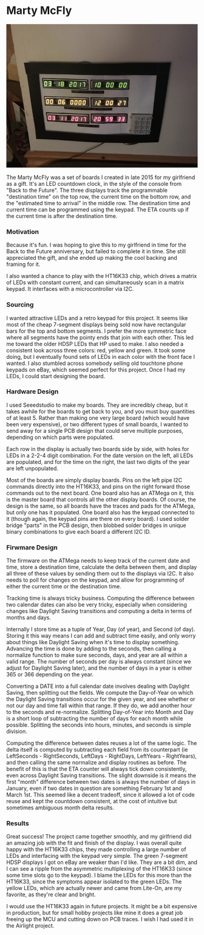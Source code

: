 # Marty McFly

![Outatime](McFly.JPG)

The Marty McFly was a set of boards I created in late 2015 for my girlfriend as a gift. It's an LED countdown clock, in the style of the console from "Back to the Future". The three displays track the programmable "destination time" on the top row, the current time on the bottom row, and the "estimated time to arrival" in the middle row. The destination time and current time can be programmed using the keypad. The ETA counts up if the current time is after the destination time.

### Motivation
Because it's fun. I was hoping to give this to my girlfriend in time for the Back to the Future anniversary, but failed to complete it in time. She still appreciated the gift, and she ended up making the cool backing and framing for it.

I also wanted a chance to play with the HT16K33 chip, which drives a matrix of LEDs with constant current, and can simultaneously scan in a matrix keypad. It interfaces with a microcontroller via I2C.

### Sourcing
I wanted attractive LEDs and a retro keypad for this project. It seems like most of the cheap 7-segment displays being sold now have rectangular bars for the top and bottom segments. I prefer the more symmetric face where all segments have the pointy ends that join with each other. This led me toward the older HDSP LEDs that HP used to make. I also needed a consistent look across three colors: red, yellow and green. It took some doing, but I eventually found sets of LEDs in each color with the front face I wanted. I also stumbled across somebody selling old touchtone phone keypads on eBay, which seemed perfect for this project. Once I had my LEDs, I could start designing the board.

### Hardware Design
I used Seeedstudio to make my boards. They are incredibly cheap, but it takes awhile for the boards to get back to you, and you must buy quantities of at least 5. Rather than making one very large board (which would have been very expensive), or two different types of small boards, I wanted to send away for a single PCB design that could serve multiple purposes, depending on which parts were populated.

Each row in the display is actually two boards side by side, with holes for LEDs in a 2-2-4 digit combination. For the date version on the left, all LEDs are populated, and for the time on the right, the last two digits of the year are left unpopulated.

Most of the boards are simply display boards. Pins on the left pipe I2C commands directly into the HT16K33, and pins on the right forward those commands out to the next board. One board also has an ATMega on it, this is the master board that controls all the other display boards. Of course, the design is the same, so all boards have the traces and pads for the ATMega, but only one has it populated. One board also has the keypad connected to it (though again, the keypad pins are there on every board). I used solder bridge "parts" in the PCB design, then blobbed solder bridges in unique binary combinations to give each board a different I2C ID.

### Firwmare Design
The firmware on the ATMega needs to keep track of the current date and time, store a destination time, calculate the delta between them, and display all three of these values by sending them out to the displays via I2C. It also needs to poll for changes on the keypad, and allow for programming of either the current time or the destination time.

Tracking time is always tricky business. Computing the difference between two calendar dates can also be very tricky, especially when considering changes like Daylight Saving transitions and computing a delta in terms of months and days.

Internally I store time as a tuple of Year, Day (of year), and Second (of day). Storing it this way means I can add and subtract time easily, and only worry about things like Daylight Saving when it's time to display something. Advancing the time is done by adding to the seconds, then calling a normalize function to make sure seconds, days, and year are all within a valid range. The number of seconds per day is always constant (since we adjust for Daylight Saving later), and the number of days in a year is either 365 or 366 depending on the year.

Converting a DATE into a full calendar date involves dealing with Daylight Saving, then splitting out the fields. We compute the Day-of-Year on which the Daylight Saving transitions occur for the given year, and see whether or not our day and time fall within that range. If they do, we add another hour to the seconds and re-normalize. Splitting Day-of-Year into Month and Day is a short loop of subtracting the number of days for each month while possible. Splitting the seconds into hours, minutes, and seconds is simple division.

Computing the difference between dates reuses a lot of the same logic. The delta itself is computed by subtracting each field from its counterpart (ie LeftSeconds - RightSeconds, LeftDays - RightDays, LeftYears - RightYears), and then calling the same normalize and display routines as before. The benefit of this is that the ETA counter will always tick down consistently, even across Daylight Saving transitions. The slight downside is it means the first "month" difference between two dates is always the number of days in January, even if two dates in question are something February 1st and March 1st. This seemed like a decent tradeoff, since it allowed a lot of code reuse and kept the countdown consistent, at the cost of intuitive but sometimes ambiguous month delta results.

### Results
Great success! The project came together smoothly, and my girlfriend did an amazing job with the fit and finish of the display. I was overall quite happy with the HT16K33 chips, they made controlling a large number of LEDs and interfacing with the keypad very simple. The green 7-segment HDSP displays I got on eBay are weaker than I'd like. They are a bit dim, and I can see a ripple from the asymmetric multiplexing of the HT16K33 (since some time slots go to the keypad). I blame the LEDs for this more than the HT16K33, since the symptoms appear isolated to the green LEDs. The yellow LEDs, which are actually newer and came from Lite-On, are my favorite, as they're clear and bright.

I would use the HT16K33 again in future projects. It might be a bit expensive in production, but for small hobby projects like mine it does a great job freeing up the MCU and cutting down on PCB traces. I wish I had used it in the Airlight project.
